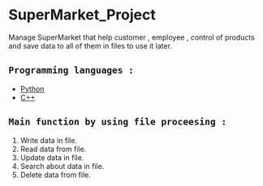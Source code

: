 # SuperMarket_Project <br>
Manage SuperMarket that help customer , employee , control of products and save data to all of them in files to use it later. 
<br>
## ```Programming languages :```
* [Python](https://github.com/ZeinabHamdy/SuperMarketProject/tree/main/Python)
* [C++](https://github.com/ZeinabHamdy/SuperMarketProject/tree/main/C%2B%2B)

## ```Main function by using file proceesing :``` <br>
1. Write data in file.
2. Read data from file.
3. Update data in file.
4. Search about data in file.
5. Delete data from file.


